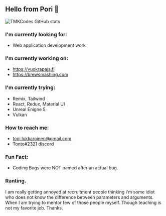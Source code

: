 ## Hello from Pori 👋

![TMKCodes GitHub stats](https://github-readme-stats.vercel.app/api?username=tmkcodes&theme=dark&show_icons=true)

### I'm currently looking for:
 * Web application development work

### I'm currently working on: 
 * https://vuokrapaja.fi
 * https://brewsmashing.com

### I'm currently trying:
 * Remix, Tailwind
 * React, Redux, Material UI
 * Unreal Enigne 5
 * Vulkan

### How to reach me:
 * toni.lukkaroinen@gmail.com
 * Tonto#2321 discord

### Fun Fact:
 * Coding Bugs were NOT named after an actual bug. 

### Ranting.

I am really getting annoyed at recruitment people
thinking i'm some idiot who does not know the difference
between parameters and arguments. When I am trying
to mentor few of those people myself. Though teaching
is not my favorite job. Thanks.
